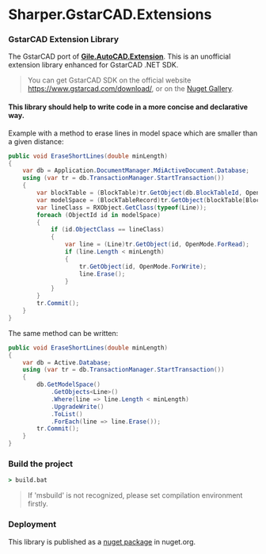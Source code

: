 # Sharper.GstarCAD.Extensions
### GstarCAD Extension Library
The GstarCAD port of **[Gile.AutoCAD.Extension](https://github.com/gileCAD/Gile.AutoCAD.Extension)**.
This is an unofficial extension library enhanced for GstarCAD .NET SDK.

> You can get GstarCAD SDK on the official website https://www.gstarcad.com/download/, or on the [Nuget Gallery](https://www.nuget.org/packages/GstarCADNET).

#### This library should help to write code in a more concise and declarative way.
Example with a method to erase lines in model space which are smaller than a given distance:
```csharp
public void EraseShortLines(double minLength)
{
    var db = Application.DocumentManager.MdiActiveDocument.Database;
    using (var tr = db.TransactionManager.StartTransaction())
    {
        var blockTable = (BlockTable)tr.GetObject(db.BlockTableId, OpenMode.ForRead);
        var modelSpace = (BlockTableRecord)tr.GetObject(blockTable[BlockTableRecord.ModelSpace], OpenMode.ForRead);
        var lineClass = RXObject.GetClass(typeof(Line));
        foreach (ObjectId id in modelSpace)
        {
            if (id.ObjectClass == lineClass)
            {
                var line = (Line)tr.GetObject(id, OpenMode.ForRead);
                if (line.Length < minLength)
                {
                    tr.GetObject(id, OpenMode.ForWrite);
                    line.Erase();
                }
            }
        }
        tr.Commit();
    }
}
```
The same method can be written:
```csharp
public void EraseShortLines(double minLength)
{
    var db = Active.Database;
    using (var tr = db.TransactionManager.StartTransaction())
    {
        db.GetModelSpace()
            .GetObjects<Line>()
            .Where(line => line.Length < minLength)
            .UpgradeWrite()
            .ToList()
            .ForEach(line => line.Erase());
        tr.Commit();
    }
}
```
### Build the project
```cmd
> build.bat
```

> If 'msbuild' is not recognized, please set compilation environment firstly.

### Deployment

This library is published as a [nuget package](https://www.nuget.org/packages/Sharper.GstarCAD.Extensions) in nuget.org.
